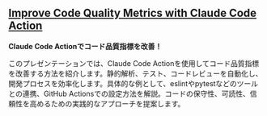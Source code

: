 ## [Improve Code Quality Metrics with Claude Code Action](https://speakerdeck.com/potix2/improve-code-quality-metrics-with-claude-code-action)

**Claude Code Actionでコード品質指標を改善！**

このプレゼンテーションでは、Claude Code Actionを使用してコード品質指標を改善する方法を紹介します。静的解析、テスト、コードレビューを自動化し、開発プロセスを効率化します。具体的な例として、eslintやpytestなどのツールとの連携、GitHub Actionsでの設定方法を解説。コードの保守性、可読性、信頼性を高めるための実践的なアプローチを提案します。
